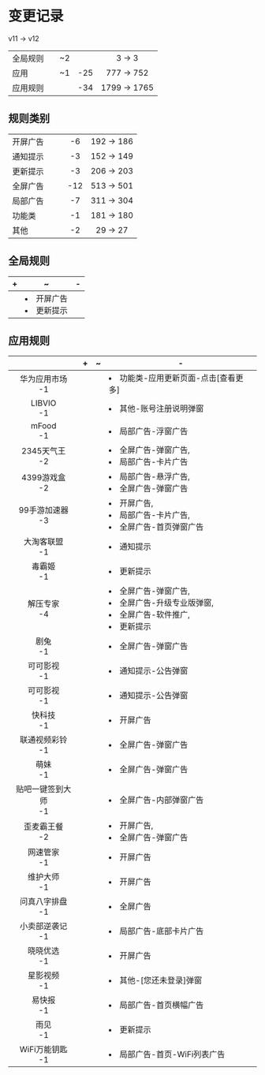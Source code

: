 # 变更记录

v11 -> v12

||||||
|-|:-:|:-:|:-:|:-:|
|全局规则||~2||3 -> 3|
|应用||~1|-25|777 -> 752|
|应用规则|||-34|1799 -> 1765|

## 规则类别

||||||
|-|:-:|:-:|:-:|:-:|
|开屏广告|||-6|192 -> 186|
|通知提示|||-3|152 -> 149|
|更新提示|||-3|206 -> 203|
|全屏广告|||-12|513 -> 501|
|局部广告|||-7|311 -> 304|
|功能类|||-1|181 -> 180|
|其他|||-2|29 -> 27|

## 全局规则

|+|~|-|
|-|-|-|
||<li>开屏广告<li>更新提示||

## 应用规则

||+|~|-|
|:-:|-|-|-|
|华为应用市场<br>-1|||<li>功能类-应用更新页面-点击[查看更多]|
|LIBVIO<br>-1|||<li>其他-账号注册说明弹窗|
|mFood<br>-1|||<li>局部广告-浮窗广告|
|2345天气王<br>-2|||<li>全屏广告-弹窗广告,<li>局部广告-卡片广告|
|4399游戏盒<br>-2|||<li>局部广告-悬浮广告,<li>全屏广告-弹窗广告|
|99手游加速器<br>-3|||<li>开屏广告,<li>局部广告-卡片广告,<li>全屏广告-首页弹窗广告|
|大淘客联盟<br>-1|||<li>通知提示|
|毒霸姬<br>-1|||<li>更新提示|
|解压专家<br>-4|||<li>全屏广告-弹窗广告,<li>全屏广告-升级专业版弹窗,<li>全屏广告-软件推广,<li>更新提示|
|剧兔<br>-1|||<li>全屏广告-弹窗广告|
|可可影视<br>-1|||<li>通知提示-公告弹窗|
|可可影视<br>-1|||<li>通知提示-公告弹窗|
|快科技<br>-1|||<li>开屏广告|
|联通视频彩铃<br>-1|||<li>全屏广告-弹窗广告|
|萌妹<br>-1|||<li>全屏广告-弹窗广告|
|贴吧一键签到大师<br>-1|||<li>全屏广告-内部弹窗广告|
|歪麦霸王餐<br>-2|||<li>开屏广告,<li>全屏广告-弹窗广告|
|网速管家<br>-1|||<li>开屏广告|
|维护大师<br>-1|||<li>开屏广告|
|问真八字排盘<br>-1|||<li>全屏广告|
|小卖部逆袭记<br>-1|||<li>局部广告-底部卡片广告|
|晓晓优选<br>-1|||<li>开屏广告|
|星影视频<br>-1|||<li>其他-[您还未登录]弹窗|
|易快报<br>-1|||<li>局部广告-首页横幅广告|
|雨见<br>-1|||<li>更新提示|
|WiFi万能钥匙<br>-1|||<li>局部广告-首页-WiFi列表广告|

